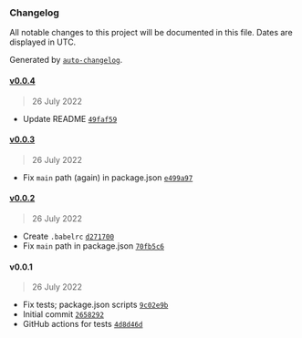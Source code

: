 ### Changelog

All notable changes to this project will be documented in this file. Dates are displayed in UTC.

Generated by [`auto-changelog`](https://github.com/CookPete/auto-changelog).

#### [v0.0.4](https://github.com/onosendi/immutable-fp/compare/v0.0.3...v0.0.4)

> 26 July 2022

- Update README [`49faf59`](https://github.com/onosendi/immutable-fp/commit/49faf5964f0ebbe5afbc1511302e516f650ab7f5)

#### [v0.0.3](https://github.com/onosendi/immutable-fp/compare/v0.0.2...v0.0.3)

> 26 July 2022

- Fix `main` path (again) in package.json [`e499a97`](https://github.com/onosendi/immutable-fp/commit/e499a97044e896e3db3b738866749e1c050687b4)

#### [v0.0.2](https://github.com/onosendi/immutable-fp/compare/v0.0.1...v0.0.2)

> 26 July 2022

- Create `.babelrc` [`d271700`](https://github.com/onosendi/immutable-fp/commit/d271700900352c718a87bf64d4ff9d4a8f661026)
- Fix `main` path in package.json [`70fb5c6`](https://github.com/onosendi/immutable-fp/commit/70fb5c6cc623c8a300c12cc2452cdea9431cbc87)

#### v0.0.1

> 26 July 2022

- Fix tests; package.json scripts [`9c02e9b`](https://github.com/onosendi/immutable-fp/commit/9c02e9b2e9e57c77a4c4ddd5ee4d2cfa6f90df12)
- Initial commit [`2658292`](https://github.com/onosendi/immutable-fp/commit/26582921c85491148edf65f4e8f2dc6fb49d8d66)
- GitHub actions for tests [`4d8d46d`](https://github.com/onosendi/immutable-fp/commit/4d8d46dcaf563788ca9204e765e11c3368fb9474)
